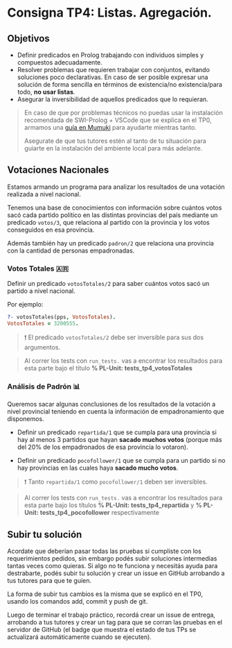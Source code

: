 # Consigna TP4: Listas. Agregación.

## Objetivos

- Definir predicados en Prolog trabajando con individuos simples y compuestos adecuadamente.
- Resolver problemas que requieren trabajar con conjuntos, evitando soluciones poco declarativas. En caso de ser posible expresar una solución de forma sencilla en términos de existencia/no existencia/para todo, **no usar listas**.
- Asegurar la inversibilidad de aquellos predicados que lo requieran.

> En caso de que por problemas técnicos no puedas usar la instalación recomendada de SWI-Prolog + VSCode que se explica en el TP0, armamos una [guía en Mumuki](https://mumuki.io/nym/complements/269-pdep-mit-2021-tp-logico) para ayudarte mientras tanto.
>
> Asegurate de que tus tutores estén al tanto de tu situación para guiarte en la instalación del ambiente local para más adelante.

## Votaciones Nacionales

Estamos armando un programa para analizar los resultados de una votación realizada a nivel nacional.

Tenemos una base de conocimientos con información sobre cuántos votos sacó cada partido político en las distintas provincias del país mediante un predicado `votos/3`, que relaciona al partido con la provincia y los votos conseguidos en esa provincia.

Además también hay un predicado `padron/2` que relaciona una provincia con la cantidad de personas empadronadas.

### Votos Totales :argentina:

Definir un predicado `votosTotales/2` para saber cuántos votos sacó un partido a nivel nacional.

Por ejemplo:

```prolog
?- votosTotales(pps, VotosTotales).
VotosTotales = 3200555.
```

> :exclamation: El predicado `votosTotales/2` debe ser inversible para sus dos argumentos.

> Al correr los tests con `run_tests.` vas a encontrar los resultados para esta parte bajo el título **% PL-Unit: tests_tp4_votosTotales**

### Análisis de Padrón :bar_chart:

Queremos sacar algunas conclusiones de los resultados de la votación a nivel provincial teniendo en cuenta la información de empadronamiento que disponemos.

- Definir un predicado `repartida/1` que se cumpla para una provincia si hay al menos 3 partidos que hayan **sacado muchos votos** (porque más del 20% de los empadronados de esa provincia lo votaron).

- Definir un predicado `pocofollower/1` que se cumpla para un partido si no hay provincias en las cuales haya **sacado mucho votos**.

> :exclamation: Tanto `repartida/1` como `pocofollower/1` deben ser inversibles.

> Al correr los tests con `run_tests.` vas a encontrar los resultados para esta parte bajo los títulos **% PL-Unit: tests_tp4_repartida** y  **% PL-Unit: tests_tp4_pocofollower** respectivamente

## Subir tu solución

Acordate que deberían pasar todas las pruebas si cumpliste con los requerimientos pedidos, sin embargo podés subir soluciones intermedias tantas veces como quieras. Si algo no te funciona y necesitás ayuda para destrabarte, podés subir tu solución y crear un issue en GitHub arrobando a tus tutores para que te guíen.

La forma de subir tus cambios es la misma que se explicó en el TP0, usando los comandos add, commit y push de git.

Luego de terminar el trabajo práctico, recordá crear un issue de entrega, arrobando a tus tutores y crear un tag para que se corran las pruebas en el servidor de GitHub (el badge que muestra el estado de tus TPs se actualizará automáticamente cuando se ejecuten).